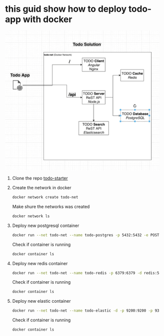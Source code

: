 # this guid show how to deploy todo-app with docker

![alt text](image.png)

1. Clone the repo [todo-starter](https://github.com/Avshalom-Ts/todo-starter)

2. Create the network in docker

    ```bash
    docker network create todo-net
    ```

    Make shure the networks was created

    ```bash
    docker network ls
    ```

3. Deploy new postgresql container

    ```bash
    docker run --net todo-net --name todo-postgres -p 5432:5432 -e POSTGRES_USER=todo -e POSTGRES_PASSWORD=todo1234 -e POSTGRES_DB=todo -d postgres:11.2
    ```

    Check if container is running

    ```bash
    docker container ls
    ```

4. Deploy new redis container

    ```bash
    docker run --net todo-net --name todo-redis -p 6379:6379 -d redis:5.0.3
    ```

    Check if container is running

    ```bash
    docker container ls
    ```

5. Deploy new elastic container

    ```bash
    docker run --net todo-net --name todo-elastic -d -p 9200:9200 -p 9300:9300 -e "discovery.type=singlenode" elasticsearch:6.6.1
    ```

    Check if container is running

    ```bash
    docker container ls
    ```
